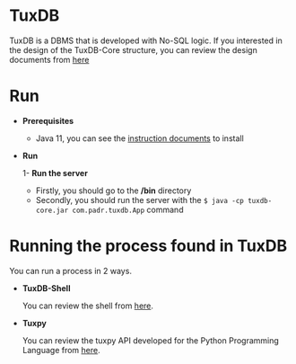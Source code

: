 # TuxDB

TuxDB is a DBMS that is developed with No-SQL logic. If you interested in the design of the TuxDB-Core structure, you can review the design documents from [here](https://github.com/burakpadr/tuxdb/blob/main/docs/design/tuxdb-design.md)

# Run
  
 - **Prerequisites**
 
	 - Java 11,  you can see the [instruction documents](https://docs.oracle.com/en/java/javase/11/install/overview-jdk-installation.html#GUID-8677A77F-231A-40F7-98B9-1FD0B48C346A) to install

 - **Run**

	 1- **Run the server**

	- Firstly, you should go to the **/bin** directory
	- Secondly, you should run the server with the
			`$ java -cp tuxdb-core.jar com.padr.tuxdb.App` command

# Running the process found in TuxDB

You can run a process in 2 ways.

- **TuxDB-Shell** 

	You can review the shell from [here](https://github.com/burakpadr/tuxdb-shell).
	
- **Tuxpy**

	You can review the tuxpy API developed for the Python Programming Language from [here](https://github.com/burakpadr/tuxpy).

	  
